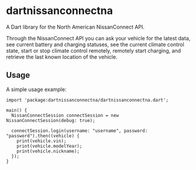# dartnissanconnectna

A Dart library for the North American NissanConnect API.

Through the NissanConnect API you can ask your vehicle for the latest data, see current battery and charging statuses, see the current climate control state, start or stop climate control remotely, remotely start charging, and retrieve the last known location of the vehicle.

## Usage

A simple usage example:

    import 'package:dartnissanconnectna/dartnissanconnectna.dart';

    main() {
      NissanConnectSession connectSession = new NissanConnectSession(debug: true);

      connectSession.login(username: "username", password: "password").then((vehicle) {
        print(vehicle.vin);
        print(vehicle.modelYear);
        print(vehicle.nickname);
      });
    }
